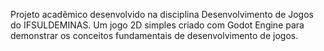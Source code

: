 
Projeto acadêmico desenvolvido na disciplina Desenvolvimento de Jogos do IFSULDEMINAS. Um jogo 2D simples criado com Godot Engine para demonstrar os conceitos fundamentais de desenvolvimento de jogos.
